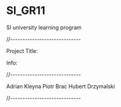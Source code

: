 # SI_GR11
SI university learning program

//-----------------------------

Project Title:

Info:

//-----------------------------

Adrian Kleyna
Piotr Brac
Hubert Drzymalski

//-----------------------------
